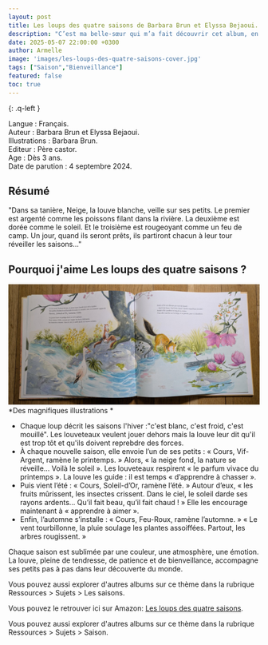```yaml
---
layout: post
title: Les loups des quatre saisons de Barbara Brun et Elyssa Bejaoui.
description: "C’est ma belle-sœur qui m’a fait découvrir cet album, en pensant à moi : elle savait que j’apprécie les belles illustrations et les histoires qui mettent en valeur le rythme des saisons."
date: 2025-05-07 22:00:00 +0300
author: Armelle
image: 'images/les-loups-des-quatre-saisons-cover.jpg'
tags: ["Saison","Bienveillance"]
featured: false
toc: true
---
```


{: .q-left }

Langue : Français.    
Auteur : Barbara Brun et Elyssa Bejaoui.                   
Illustrations : Barbara Brun.         
Editeur : Père castor.          
Age : Dès 3 ans.   
Date de parution : 4 septembre 2024.   

## Résumé

"Dans sa tanière, Neige, la louve blanche, veille sur ses petits. Le premier est argenté comme les poissons filant dans la rivière. La deuxième est dorée comme le soleil. Et le troisième est rougeoyant comme un feu de camp. Un jour, quand ils seront prêts, ils partiront chacun à leur tour réveiller les saisons..."

## Pourquoi j'aime Les loups des quatre saisons ?

![De magnifiques illustrations](images/les-loups-des-quatre-saisons-int.jpg)
*Des magnifiques illustrations *
- Chaque loup décrit les saisons l'hiver :"c'est blanc, c'est froid, c'est mouillé". Les louveteaux veulent jouer dehors mais la louve leur dit qu'il est trop tôt et qu'ils doivent reprebdre des forces. 
- À chaque nouvelle saison, elle envoie l’un de ses petits : « Cours, Vif-Argent, ramène le printemps. »
Alors, « la neige fond, la nature se réveille… Voilà le soleil ». Les louveteaux respirent « le parfum vivace du printemps ». La louve les guide : il est temps « d’apprendre à chasser ».
- Puis vient l’été : « Cours, Soleil-d’Or, ramène l’été. »
Autour d’eux, « les fruits mûrissent, les insectes crissent. Dans le ciel, le soleil darde ses rayons ardents… Qu’il fait beau, qu’il fait chaud ! » Elle les encourage maintenant à « apprendre à aimer ».
- Enfin, l’automne s’installe : « Cours, Feu-Roux, ramène l’automne. »
« Le vent tourbillonne, la pluie soulage les plantes assoiffées. Partout, les arbres rougissent. »

Chaque saison est sublimée par une couleur, une atmosphère, une émotion. La louve, pleine de tendresse, de patience et de bienveillance, accompagne ses petits pas à pas dans leur découverte du monde.  

Vous pouvez aussi explorer d'autres albums sur ce thème dans la rubrique Ressources > Sujets > Les saisons.

Vous pouvez le retrouver ici sur Amazon: [Les loups des quatre saisons](https://amzn.to/3SuLktz). 

Vous pouvez aussi explorer d'autres albums sur ce thème dans la rubrique Ressources > Sujets > Saison.




